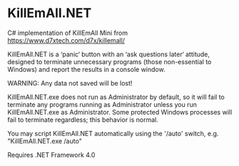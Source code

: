# KillEmAll.NET
C# implementation of KillEmAll Mini from https://www.d7xtech.com/d7x/killemall/
  
KillEmAll.NET is a ‘panic‘ button with an ‘ask questions later‘ attitude, designed to terminate unnecessary programs (those non-essential to Windows) and report the results in a console window.  
  
WARNING:  Any data not saved will be lost!  
  
KillEmAll.NET.exe does not run as Administrator by default, so it will fail to terminate any programs running as Administrator unless you run KillEmAll.NET.exe as Administrator.  Some protected Windows processes will fail to terminate regardless; this behavior is normal.  
  
You may script KillEmAll.NET automatically using the '/auto' switch, e.g. "KillEmAll.NET.exe /auto"  
  
Requires .NET Framework 4.0
